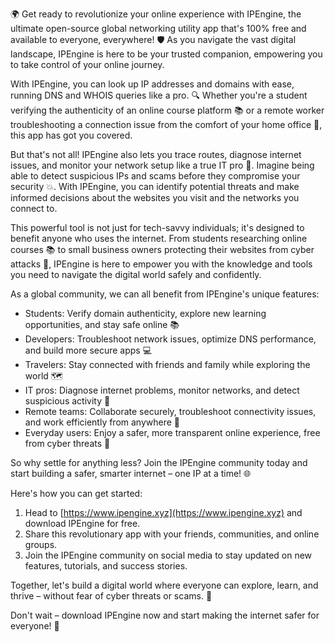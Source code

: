 🌍 Get ready to revolutionize your online experience with IPEngine, the ultimate open-source global networking utility app that's 100% free and available to everyone, everywhere! 🛡️ As you navigate the vast digital landscape, IPEngine is here to be your trusted companion, empowering you to take control of your online journey.

With IPEngine, you can look up IP addresses and domains with ease, running DNS and WHOIS queries like a pro. 🔍 Whether you're a student verifying the authenticity of an online course platform 📚 or a remote worker troubleshooting a connection issue from the comfort of your home office 💼, this app has got you covered.

But that's not all! IPEngine also lets you trace routes, diagnose internet issues, and monitor your network setup like a true IT pro 🔧. Imagine being able to detect suspicious IPs and scams before they compromise your security 💥. With IPEngine, you can identify potential threats and make informed decisions about the websites you visit and the networks you connect to.

This powerful tool is not just for tech-savvy individuals; it's designed to benefit anyone who uses the internet. From students researching online courses 📚 to small business owners protecting their websites from cyber attacks 💸, IPEngine is here to empower you with the knowledge and tools you need to navigate the digital world safely and confidently.

As a global community, we can all benefit from IPEngine's unique features:

* Students: Verify domain authenticity, explore new learning opportunities, and stay safe online 📚
* Developers: Troubleshoot network issues, optimize DNS performance, and build more secure apps 💻
* Travelers: Stay connected with friends and family while exploring the world 🗺️
* IT pros: Diagnose internet problems, monitor networks, and detect suspicious activity 🔧
* Remote teams: Collaborate securely, troubleshoot connectivity issues, and work efficiently from anywhere 🏢
* Everyday users: Enjoy a safer, more transparent online experience, free from cyber threats 🚀

So why settle for anything less? Join the IPEngine community today and start building a safer, smarter internet – one IP at a time! 🌐

Here's how you can get started:

1. Head to [https://www.ipengine.xyz](https://www.ipengine.xyz) and download IPEngine for free.
2. Share this revolutionary app with your friends, communities, and online groups.
3. Join the IPEngine community on social media to stay updated on new features, tutorials, and success stories.

Together, let's build a digital world where everyone can explore, learn, and thrive – without fear of cyber threats or scams. 🌈

Don't wait – download IPEngine now and start making the internet safer for everyone! 💪
